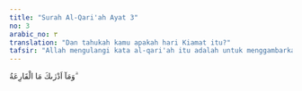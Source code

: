 ```yaml
---
title: "Surah Al-Qari'ah Ayat 3"
no: 3
arabic_no: ٣
translation: "Dan tahukah kamu apakah hari Kiamat itu?"
tafsir: "Allah mengulangi kata al-qari'ah itu adalah untuk menggambarkan kedahsyatan hari Kiamat itu, seakan-akan tidak ada sesuatu pun yang dapat dijadikan contoh untuk al-qari'ah itu. Bagaimana pun mengkhayalkannya, al-qari'ah lebih hebat dari itu."
---
```

وَمَآ اَدْرٰىكَ مَا الْقَارِعَةُ ۗ